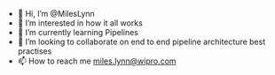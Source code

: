 - 👋 Hi, I’m @MilesLynn
- 👀 I’m interested in how it all works
- 🌱 I’m currently learning Pipelines
- 💞️ I’m looking to collaborate on end to end pipeline architecture best practises
- 📫 How to reach me miles.lynn@wipro.com

<!---
MilesLynn/MilesLynn is a ✨ special ✨ repository because its `README.md` (this file) appears on your GitHub profile.
You can click the Preview link to take a look at your changes.
--->
